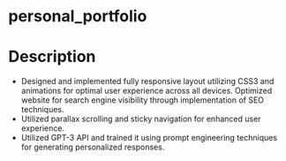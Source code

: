 # personal_portfolio

# Description
- Designed and implemented fully responsive layout utilizing CSS3 and animations for optimal user experience across all devices.
Optimized website for search engine visibility through implementation of SEO techniques.
- Utilized parallax scrolling and sticky navigation for enhanced user experience.
- Utilized GPT-3 API and trained it using prompt engineering techniques for generating personalized responses.
